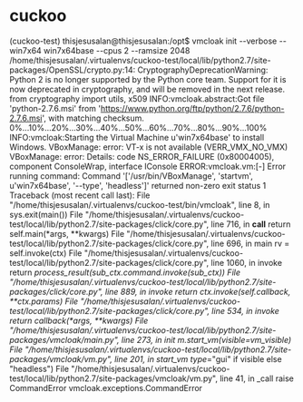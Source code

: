 # cuckoo

(cuckoo-test) thisjesusalan@thisjesusalan:/opt$ vmcloak init --verbose --win7x64 win7x64base --cpus 2 --ramsize 2048
/home/thisjesusalan/.virtualenvs/cuckoo-test/local/lib/python2.7/site-packages/OpenSSL/crypto.py:14: CryptographyDeprecationWarning: Python 2 is no longer supported by the Python core team. Support for it is now deprecated in cryptography, and will be removed in the next release.
  from cryptography import utils, x509
INFO:vmcloak.abstract:Got file 'python-2.7.6.msi' from 'https://www.python.org/ftp/python/2.7.6/python-2.7.6.msi', with matching checksum.
0%...10%...20%...30%...40%...50%...60%...70%...80%...90%...100%
INFO:vmcloak:Starting the Virtual Machine u'win7x64base' to install Windows.
VBoxManage: error: VT-x is not available (VERR_VMX_NO_VMX)
VBoxManage: error: Details: code NS_ERROR_FAILURE (0x80004005), component ConsoleWrap, interface IConsole
ERROR:vmcloak.vm:[-] Error running command: Command '['/usr/bin/VBoxManage', 'startvm', u'win7x64base', '--type', 'headless']' returned non-zero exit status 1
Traceback (most recent call last):
  File "/home/thisjesusalan/.virtualenvs/cuckoo-test/bin/vmcloak", line 8, in <module>
    sys.exit(main())
  File "/home/thisjesusalan/.virtualenvs/cuckoo-test/local/lib/python2.7/site-packages/click/core.py", line 716, in __call__
    return self.main(*args, **kwargs)
  File "/home/thisjesusalan/.virtualenvs/cuckoo-test/local/lib/python2.7/site-packages/click/core.py", line 696, in main
    rv = self.invoke(ctx)
  File "/home/thisjesusalan/.virtualenvs/cuckoo-test/local/lib/python2.7/site-packages/click/core.py", line 1060, in invoke
    return _process_result(sub_ctx.command.invoke(sub_ctx))
  File "/home/thisjesusalan/.virtualenvs/cuckoo-test/local/lib/python2.7/site-packages/click/core.py", line 889, in invoke
    return ctx.invoke(self.callback, **ctx.params)
  File "/home/thisjesusalan/.virtualenvs/cuckoo-test/local/lib/python2.7/site-packages/click/core.py", line 534, in invoke
    return callback(*args, **kwargs)
  File "/home/thisjesusalan/.virtualenvs/cuckoo-test/local/lib/python2.7/site-packages/vmcloak/main.py", line 273, in init
    m.start_vm(visible=vm_visible)
  File "/home/thisjesusalan/.virtualenvs/cuckoo-test/local/lib/python2.7/site-packages/vmcloak/vm.py", line 201, in start_vm
    type_="gui" if visible else "headless")
  File "/home/thisjesusalan/.virtualenvs/cuckoo-test/local/lib/python2.7/site-packages/vmcloak/vm.py", line 41, in _call
    raise CommandError
vmcloak.exceptions.CommandError
